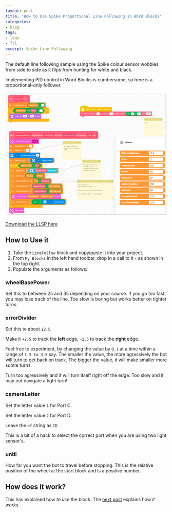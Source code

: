 ```yaml
---
layout: post
title: 'How to Use Spike Proportional Line Following in Word Blocks'
categories:
- blog
tags: 
- lego
- fll
excerpt: Spike Line Following
---
```


The default line following sample using the Spike colour sensor wobbles from side to side as it flips from hunting for white and black.

Implementing PID control in Word Blocks is cumbersome, so here is a proportional-only follower.

![Scripts folder](/assets/img/blog/20210930/line-follow.png)

[Download the LLSP here](/assets/img/blog/20210930/spike-line-following-20210930.llsp)

## How to Use it

1. Take the `LineFollow` block and copy/paste it into your project.
2. From `My Blocks` in the left hand toolbar, drop in a call to it - as shown in the top right.
3. Populate the arguments as follows:

### wheelBasePower
Set this to between 25 and 35 depending on your course. If you go too fast, you may lose track of the line. Too slow is boring but works better on tighter turns.

### errorDivider

Set this to about `±2.5`. 

Make it `+2.5` to track the **left** edge, `-2.5` to track the **right** edge.

Feel free to experiment, by changing the value by `0.1` at a time within a range of `1.5 to 3.5` say.
The smaller the value, the more agressively the bot will turn to get back on track.
The bigger the value, it will make smaller more subtle turns.

Turn too agressively and it will turn itself right off the edge. Too slow and it may not navigate a tight turn!

### cameraLetter

Set the letter value `1` for Port C.

Set the letter value `2` for Port D.

Leave the `of` string as `CD`.

This is a bit of a hack to select the correct port when you are using two light sensor's.

### until

How far you want the bot to travel before stopping. 
This is the relative position of the wheel at the start block and is a positive number.

## How does it work?

This has explained how _to use_ the block. The [next post](../../10/01/Spike-Proportional-Line-Following-Explained.html) explains how _it works_.